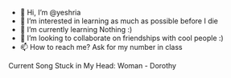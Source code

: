 - 👋 Hi, I’m @yeshria
- 👀 I’m interested in learning as much as possible before I die
- 🌱 I’m currently learning Nothing :)
- 💞️ I’m looking to collaborate on friendships with cool people :)
- 📫 How to reach me? Ask for my number in class 

Current Song Stuck in My Head: Woman - Dorothy

<!---
yeshria/yeshria is a ✨ special ✨ repository because its `README.md` (this file) appears on your GitHub profile.
You can click the Preview link to take a look at your changes.
--->
